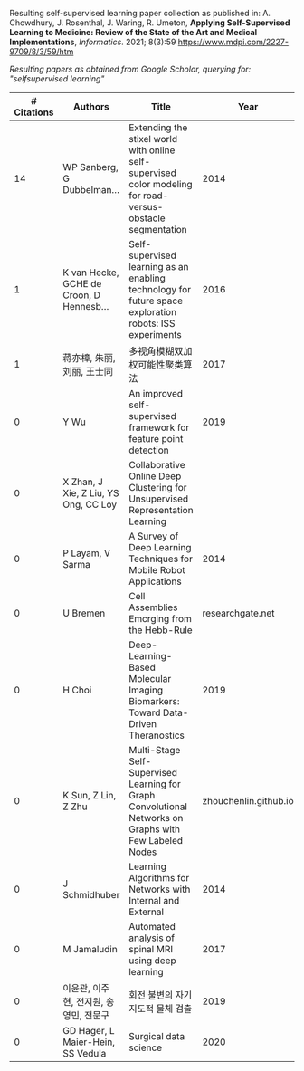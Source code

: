 Resulting self-supervised learning paper collection as published in: 
A. Chowdhury, J. Rosenthal, J. Waring, R. Umeton, **Applying Self-Supervised Learning to Medicine: Review of the State of the Art and Medical Implementations**, *Informatics*. 2021; 8(3):59 https://www.mdpi.com/2227-9709/8/3/59/htm

*Resulting papers as obtained from Google Scholar, querying for: "selfsupervised learning"*

| \# Citations | Authors                                | Title                                                                                                       | Year                  | Source                                                                                                                                                                                                             | Publisher                                                                                                                                                                                                          | ArticleURL                                                                                                                                                                 | Link                                                                                                                                                                       |
| ------------ | -------------------------------------- | ----------------------------------------------------------------------------------------------------------- | --------------------- | ------------------------------------------------------------------------------------------------------------------------------------------------------------------------------------------------------------------ | ------------------------------------------------------------------------------------------------------------------------------------------------------------------------------------------------------------------ | -------------------------------------------------------------------------------------------------------------------------------------------------------------------------- | -------------------------------------------------------------------------------------------------------------------------------------------------------------------------- |
| 14           | WP Sanberg, G Dubbelman…               | Extending the stixel world with online self-supervised color modeling for road-versus-obstacle segmentation | 2014                  | 17th International IEEE …                                                                                                                                                                                          | ieeexplore.ieee.org                                                                                                                                                                                                | https://ieeexplore.ieee.org/abstract/document/6957883/                                                                                                                     | https://ieeexplore.ieee.org/abstract/document/6957883/                                                                                                                     |
| 1            | K van Hecke, GCHE de Croon, D Hennesb… | Self-supervised learning as an enabling technology for future space exploration robots: ISS experiments     | 2016                  |                                                                                                                                                                                                                    | esa.int                                                                                                                                                                                                            | https://www.esa.int/gsp/ACT/doc/AI/pub/ACT-RPR-AI-2016-IAF-selfsupervisedlearningontheISS.pdf                                                                              | https://www.esa.int/gsp/ACT/doc/AI/pub/ACT-RPR-AI-2016-IAF-selfsupervisedlearningontheISS.pdf                                                                              |
| 1            | 蒋亦樟, 朱丽, 刘丽, 王士同                       | 多视角模糊双加权可能性聚类算法                                                                                             | 2017                  | 智能系统学报                                                                                                                                                                                                             | html.rhhz.net                                                                                                                                                                                                      | http://html.rhhz.net/tis/html/201703031.htm                                                                                                                                | http://html.rhhz.net/tis/html/201703031.htm                                                                                                                                |
| 0            | Y Wu                                   | An improved self-supervised framework for feature point detection                                           | 2019                  | Eleventh International Conference on Digital Image …                                                                                                                                                               | spiedigitallibrary.org                                                                                                                                                                                             | https://www.spiedigitallibrary.org/conference-proceedings-of-spie/11179/1117927/An-improved-self-supervised-framework-for-feature-point-detection/10.1117/12.2540147.short | https://www.spiedigitallibrary.org/conference-proceedings-of-spie/11179/1117927/An-improved-self-supervised-framework-for-feature-point-detection/10.1117/12.2540147.short |
| 0            | X Zhan, J Xie, Z Liu, YS Ong, CC Loy   | Collaborative Online Deep Clustering for Unsupervised Representation Learning                               |
| 0            | P Layam, V Sarma                       | A Survey of Deep Learning Techniques for Mobile Robot Applications                                          | 2014                  |                                                                                                                                                                                                                    | pdfs.semanticscholar.org                                                                                                                                                                                           | https://pdfs.semanticscholar.org/258b/203c77c1d78a8153c4308d6292eae03510a8.pdf                                                                                             | https://pdfs.semanticscholar.org/258b/203c77c1d78a8153c4308d6292eae03510a8.pdf                                                                                             |
| 0            | U Bremen                               | Cell Assemblies Emcrging from the Hebb-Rule                                                                 | researchgate.net      | https://www.researchgate.net/profile/Hans\_Otto\_Carmesin/publication/271325623\_Cell\_Assemblies\_Emcrging\_from\_the\_Hebb\_-Rule/links/54c4f9e60cf2911c7a51cc3c/Cell-Assemblies-Emcrging-from-the-Hebb-Rule.pdf | https://www.researchgate.net/profile/Hans\_Otto\_Carmesin/publication/271325623\_Cell\_Assemblies\_Emcrging\_from\_the\_Hebb\_-Rule/links/54c4f9e60cf2911c7a51cc3c/Cell-Assemblies-Emcrging-from-the-Hebb-Rule.pdf |
| 0            | H Choi                                 | Deep-Learning-Based Molecular Imaging Biomarkers: Toward Data-Driven Theranostics                           | 2019                  | Progress in Medical Physics                                                                                                                                                                                        | synapse.koreamed.org                                                                                                                                                                                               | https://synapse.koreamed.org/DOIx.php?id=10.14316/pmp.2019.30.2.39                                                                                                         | https://synapse.koreamed.org/DOIx.php?id=10.14316/pmp.2019.30.2.39                                                                                                         |
| 0            | K Sun, Z Lin, Z Zhu                    | Multi-Stage Self-Supervised Learning for Graph Convolutional Networks on Graphs with Few Labeled Nodes      | zhouchenlin.github.io | https://zhouchenlin.github.io/Publications/2020-AAAI-M3S.pdf                                                                                                                                                       | https://zhouchenlin.github.io/Publications/2020-AAAI-M3S.pdf                                                                                                                                                       |
| 0            | J Schmidhuber                          | Learning Algorithms for Networks with Internal and External                                                 | 2014                  | Connectionist Models: Proceedings of the 1990 …                                                                                                                                                                    | books.google.com                                                                                                                                                                                                   | https://books.google.com/books?hl=en&lr=&id=\_Z6jBQAAQBAJ&oi=fnd&pg=PA52&dq=%22selfsupervised+learning%22&ots=xt2Onbd8Wm&sig=3EMOtp5BWR85kKhrhfPCfSWu3mc                   | https://books.google.com/books?hl=en&lr=&id=\_Z6jBQAAQBAJ&oi=fnd&pg=PA52&dq=%22selfsupervised+learning%22&ots=xt2Onbd8Wm&sig=3EMOtp5BWR85kKhrhfPCfSWu3mc                   |
| 0            | M Jamaludin                            | Automated analysis of spinal MRI using deep learning                                                        | 2017                  |                                                                                                                                                                                                                    | robots.ox.ac.uk                                                                                                                                                                                                    | http://www.robots.ox.ac.uk/~vgg/publications/2018/Jamaludin18/jamaludin18.pdf                                                                                              | http://www.robots.ox.ac.uk/~vgg/publications/2018/Jamaludin18/jamaludin18.pdf                                                                                              |
| 0            | 이윤관, 이주현, 전지원, 송영민, 전문구                | 회전 불변의 자기지도적 물체 검출                                                                                          | 2019                  | 한국정보과학회 학술발표 …                                                                                                                                                                                                     | dbpia.co.kr                                                                                                                                                                                                        | http://www.dbpia.co.kr/Journal/articleDetail?nodeId=NODE09301712                                                                                                           | http://www.dbpia.co.kr/Journal/articleDetail?nodeId=NODE09301712                                                                                                           |
| 0            | GD Hager, L Maier-Hein, SS Vedula      | Surgical data science                                                                                       | 2020                  | Handbook of Medical Image …                                                                                                                                                                                        | Elsevier                                                                                                                                                                                                           | https://www.sciencedirect.com/science/article/pii/B9780128161760000430                                                                                                     | https://www.sciencedirect.com/science/article/pii/B9780128161760000430                                                                                                     |
